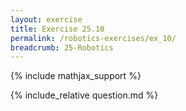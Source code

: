 ```yaml
---
layout: exercise
title: Exercise 25.10
permalink: /robotics-exercises/ex_10/
breadcrumb: 25-Robotics
---
```


{% include mathjax_support %}

<div><i class="arrow-up loader" data-chapter="robotics-exercises" data-exercise="ex_10" data-rating="0"></i></div>
{% include_relative question.md %}
